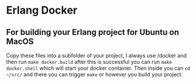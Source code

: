 Erlang Docker
=============

For building your Erlang project for Ubuntu on MacOS
----------------------------------------------------

Copy these files into a subfolder of your project, I always use /docker and then run `make docker.build` after this is successful you can run `make docker.shell` which will start your docker container. Then inside you can `cd ~/src/` and there you can trigger `make` or however you build your project.